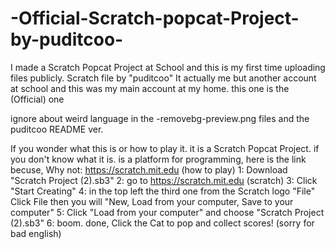 # -Official-Scratch-popcat-Project-by-puditcoo-
I made a Scratch Popcat Project at School and this is my first time uploading files publicly. Scratch file by "puditcoo" It actually me but another account at school and this was my main account at my home. this one is the (Official) one

ignore about weird language in the -removebg-preview.png files and the puditcoo README ver.

If you wonder what this is or how to play it. it is a Scratch Popcat Project. if you don't know what it is. is a platform for programming, here is the link becuse, Why not: https://scratch.mit.edu
(how to play)
1: Download "Scratch Project (2).sb3"
2: go to https://scratch.mit.edu (scratch)
3: Click "Start Creating"
4: in the top left the third one from the Scratch logo "File" Click File then you will "New, Load from your computer, Save to your computer"
5: Click "Load from your computer" and choose "Scratch Project (2).sb3"
6: boom. done, Click the Cat to pop and collect scores!  (sorry for bad english)
